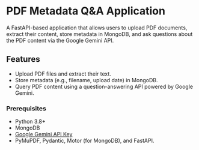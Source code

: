 # PDF Metadata Q&A Application

A FastAPI-based application that allows users to upload PDF documents, extract their content, store metadata in MongoDB, and ask questions about the PDF content via the Google Gemini API.

## Features

- Upload PDF files and extract their text.
- Store metadata (e.g., filename, upload date) in MongoDB.
- Query PDF content using a question-answering API powered by Google Gemini.

### Prerequisites

- Python 3.8+
- MongoDB
- [Google Gemini API Key](https://cloud.google.com/ai-platform/docs/generative-ai/overview)
- PyMuPDF, Pydantic, Motor (for MongoDB), and FastAPI.
